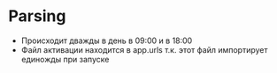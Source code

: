 # Parsing
* Происходит дважды в день в 09:00 и в 18:00
* Файл активации находится в app.urls т.к. этот файл импортирует единожды при запуске